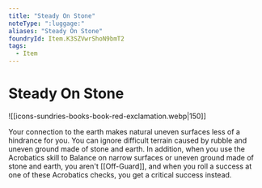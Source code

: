 ```yaml
---
title: "Steady On Stone"
noteType: ":luggage:"
aliases: "Steady On Stone"
foundryId: Item.K3SZVwrShoN9bmT2
tags:
  - Item
---
```


# Steady On Stone
![[icons-sundries-books-book-red-exclamation.webp|150]]

Your connection to the earth makes natural uneven surfaces less of a hindrance for you. You can ignore difficult terrain caused by rubble and uneven ground made of stone and earth. In addition, when you use the Acrobatics skill to Balance on narrow surfaces or uneven ground made of stone and earth, you aren't [[Off-Guard]], and when you roll a success at one of these Acrobatics checks, you get a critical success instead.
